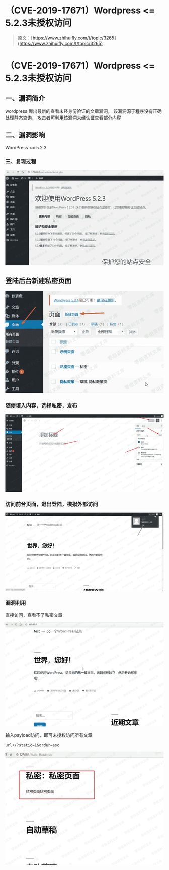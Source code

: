 # （CVE-2019-17671）Wordpress <= 5.2.3未授权访问

> 原文：[https://www.zhihuifly.com/t/topic/3265](https://www.zhihuifly.com/t/topic/3265)

# （CVE-2019-17671）Wordpress <= 5.2.3未授权访问

## 一、漏洞简介

wordpress 爆出最新的查看未经身份验证的文章漏洞，
该漏洞源于程序没有正确处理静态查询，
攻击者可利用该漏洞未经认证查看部分内容

## 二、漏洞影响

WordPress <= 5.2.3

### 三、复现过程

![image](img/9ed027df511f41832ad371c8d8d4c8f3.png)

## 登陆后台新建私密页面

![image](img/881b008ef6f410e56d4b7907fa9e1b35.png)

### 随便填入内容，选择私密，发布

![image](img/bde035969491226e5fedc6953f824cfc.png)

### 访问前台页面，退出登陆，模拟外部访问

![image](img/bc590da526e7bd903a4d666f54716123.png)

### 漏洞利用

直接访问，查看不了私密文章

![image](img/7ee062355c84373a1ef57e58c8a6d658.png)

输入payload访问，即可未授权访问所有文章

```
url+/?static=1&order=asc 
```

![image](img/c6d2e30a704e052347bdba609d243159.png)